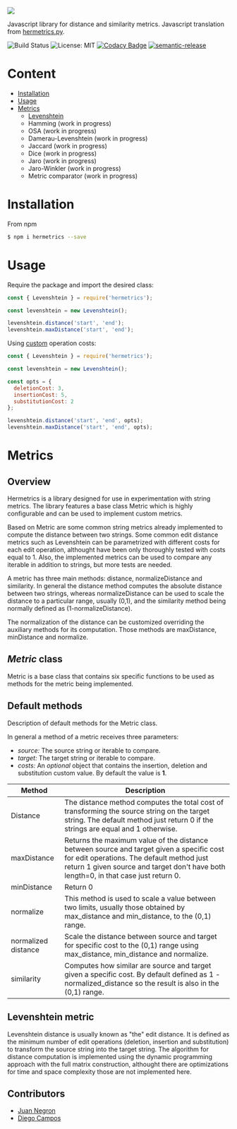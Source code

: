 ![](https://res.cloudinary.com/dlacw28m9/image/upload/v1583255567/hermetrics.js_wmbdhh.png)


Javascript library for distance and similarity metrics. Javascript translation from [hermetrics.py](https://github.com/kampamocha/hermetrics).

![Build Status](https://travis-ci.com/weylermaldonado/hermetricsjs.svg?branch=master)
![License: MIT](https://img.shields.io/badge/License-MIT-yellow.svg)
[![Codacy Badge](https://api.codacy.com/project/badge/Grade/03f72b3394744c8bb5a874d4b1156350)](https://app.codacy.com/manual/weylermaldonado/hermetricsjs?utm_source=github.com&utm_medium=referral&utm_content=weylermaldonado/hermetricsjs&utm_campaign=Badge_Grade_Dashboard)
[![semantic-release](https://img.shields.io/badge/%20%20%F0%9F%93%A6%F0%9F%9A%80-semantic--release-e10079.svg)](https://github.com/semantic-release/semantic-release)


# Content

* [Installation](#installation)
* [Usage](#usage)
* [Metrics](#metrics)
  * [Levenshtein](#levenshtein)
  * Hamming (work in progress)
  * OSA (work in progress)
  * Damerau-Levenshtein (work in progress)
  * Jaccard (work in progress)
  * Dice (work in progress)
  * Jaro (work in progress)
  * Jaro-Winkler (work in progress)
  * Metric comparator (work in progress)

# Installation <a name="installation"></a>

From npm

```bash
$ npm i hermetrics --save
```


# Usage <a name="usage"></a>

Require the package and import the desired class:
```javascript
const { Levenshtein } = require('hermetrics');

const levenshtein = new Levenshtein();

levenshtein.distance('start', 'end');
levenshtein.maxDistance('start', 'end');
```

Using [custom](#custom) operation costs:

```javascript
const { Levenshtein } = require('hermetrics');

const levenshtein = new Levenshtein();

const opts = {
  deletionCost: 3,
  insertionCost: 5,
  substitutionCost: 2
};

levenshtein.distance('start', 'end', opts);
levenshtein.maxDistance('start', 'end', opts);
```

# Metrics <a name="metrics"></a>

## Overview

Hermetrics is a library designed for use in experimentation with string metrics. The library features a base class Metric which is highly configurable and can be used to implement custom metrics.

Based on Metric are some common string metrics already implemented to compute the distance between two strings. Some common edit distance metrics such as Levenshtein can be parametrized with different costs for each edit operation, althought have been only thoroughly tested with costs equal to 1. Also, the implemented metrics can be used to compare any iterable in addition to strings, but more tests are needed.

A metric has three main methods: distance, normalizeDistance and similarity. In general the distance method computes the absolute distance between two strings, whereas normalizeDistance can be used to scale the distance to a particular range, usually (0,1), and the similarity method being normally defined as (1-normalizeDistance).

The normalization of the distance can be customized overriding the auxiliary methods for its computation. Those methods are maxDistance, minDistance and normalize.

## *Metric* class

Metric is a base class that contains six specific functions to be used as methods for the metric being implemented. 

## Default methods <a name="custom"></a>

Description of default methods for the Metric class.

In general a method of a metric receives three parameters:

- *source:* The source string or iterable to compare.
- *target:* The target string or iterable to compare.
- *costs:* An *optional* object that contains the insertion, deletion and substitution custom value. By default the value is **1**.

|Method | Description |
|--------|-------------|
|Distance| The distance method computes the total cost of transforming the source string on the target string. The default method just return 0 if the strings are equal and 1 otherwise.|
|maxDistance| Returns the maximum value of the distance between source and target given a specific cost for edit operations. The default method just return 1 given source and target don't have both length=0, in that case just return 0. |
|minDistance| Return 0 |
|normalize|This method is used to scale a value between two limits, usually those obtained by max_distance and min_distance, to the (0,1) range.|
|normalized distance|Scale the distance between source and target for specific cost to the (0,1) range using max_distance, min_distance and normalize.|
|similarity|Computes how similar are source and target given a specific cost. By default defined as 1 - normalized_distance so the result is also in the (0,1) range.|


## Levenshtein metric  <a name="levenshtein"></a>
Levenshtein distance is usually known as "the" edit distance. It is defined as the minimum number of edit operations (deletion, insertion and substitution) to transform the source string into the target string. The algorithm for distance computation is implemented using the dynamic programming approach with the full matrix construction, althought there are optimizations for time and space complexity those are not implemented here.

## Contributors

-  [Juan Negron](https://github.com/juan-negron)
-  [Diego Campos](https://github.com/kampamocha)